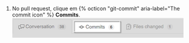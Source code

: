 1. No pull request, clique em {% octicon "git-commit" aria-label="The commit icon" %} **Commits**. ![Aba de Commits em um pull request](/assets/images/help/pull_requests/pull-request-tabs-commits.png)
